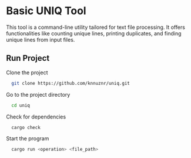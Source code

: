 
# Basic UNIQ Tool

This tool is a command-line utility tailored for text file processing. It offers functionalities like counting unique lines, printing duplicates, and finding unique lines from input files.


## Run Project

Clone the project

```sh
  git clone https://github.com/knnuznr/uniq.git
```

Go to the project directory

```sh
  cd uniq
```

Check for dependencies

```sh
  cargo check
```

Start the program

```sh
  cargo run <operation> <file_path>
```
